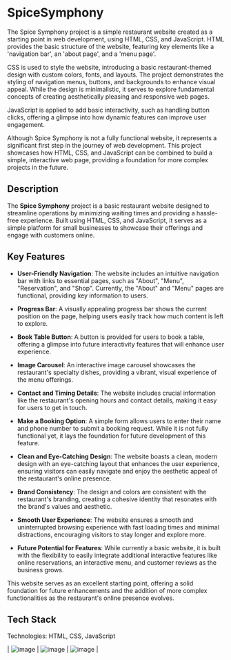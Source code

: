 
# **SpiceSymphony**

The Spice Symphony project is a simple restaurant website created as a starting point in web development, using HTML, CSS, and JavaScript. HTML provides the basic structure of the website, featuring key elements like a 'navigation bar', an 'about page', and a 'menu page'.

CSS is used to style the website, introducing a basic restaurant-themed design with custom colors, fonts, and layouts. The project demonstrates the styling of navigation menus, buttons, and backgrounds to enhance visual appeal. While the design is minimalistic, it serves to explore fundamental concepts of creating aesthetically pleasing and responsive web pages.

JavaScript is applied to add basic interactivity, such as handling button clicks, offering a glimpse into how dynamic features can improve user engagement.

Although Spice Symphony is not a fully functional website, it represents a significant first step in the journey of web development. This project showcases how HTML, CSS, and JavaScript can be combined to build a simple, interactive web page, providing a foundation for more complex projects in the future.


## Description

The **Spice Symphony** project is a basic restaurant website designed to streamline operations by minimizing waiting times and providing a hassle-free experience. Built using HTML, CSS, and JavaScript, it serves as a simple platform for small businesses to showcase their offerings and engage with customers online.
## Key Features

- **User-Friendly Navigation**: The website includes an intuitive navigation bar with links to essential pages, such as "About", "Menu", "Reservation", and "Shop". Currently, the "About" and "Menu" pages are functional, providing key information to users.

- **Progress Bar**: A visually appealing progress bar shows the current position on the page, helping users easily track how much content is left to explore.

- **Book Table Button**: A button is provided for users to book a table, offering a glimpse into future interactivity features that will enhance user experience.

- **Image Carousel**: An interactive image carousel showcases the restaurant's specialty dishes, providing a vibrant, visual experience of the menu offerings.

- **Contact and Timing Details**: The website includes crucial information like the restaurant's opening hours and contact details, making it easy for users to get in touch.

- **Make a Booking Option**: A simple form allows users to enter their name and phone number to submit a booking request. While it is not fully functional yet, it lays the foundation for future development of this feature.

- **Clean and Eye-Catching Design**: The website boasts a clean, modern design with an eye-catching layout that enhances the user experience, ensuring visitors can easily navigate and enjoy the aesthetic appeal of the restaurant's online presence.

- **Brand Consistency**: The design and colors are consistent with the restaurant's branding, creating a cohesive identity that resonates with the brand's values and aesthetic.

- **Smooth User Experience**: The website ensures a smooth and uninterrupted browsing experience with fast loading times and minimal distractions, encouraging visitors to stay longer and explore more.

- **Future Potential for Features**: While currently a basic website, it is built with the flexibility to easily integrate additional interactive features like online reservations, an interactive menu, and customer reviews as the business grows.

This website serves as an excellent starting point, offering a solid foundation for future enhancements and the addition of more complex functionalities as the restaurant's online presence evolves.


## Tech Stack

Technologies: HTML, CSS, JavaScript

| ![image]({[BadgeURLHere](https://img.shields.io/badge/JavaScript-323330?style=for-the-badge&logo=javascript&logoColor=F7DF1E)}) | ![image]({[BadgeURLHere](https://img.shields.io/badge/HTML5-E34F26?style=for-the-badge&logo=html5&logoColor=white)}) | ![image]({[BadgeURLHere](https://img.shields.io/badge/CSS3-1572B6?style=for-the-badge&logo=css3&logoColor=white)}) |
